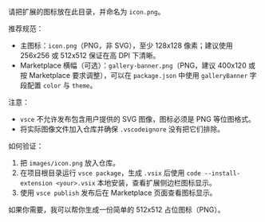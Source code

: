 请把扩展的图标放在此目录，并命名为 `icon.png`。

推荐规范：

- 主图标：`icon.png`（PNG，非 SVG），至少 128x128 像素；建议使用 256x256 或 512x512 保证在高 DPI 下清晰。
- Marketplace 横幅（可选）：`gallery-banner.png`（PNG，建议 400x120 或按 Marketplace 要求调整），可以在 `package.json` 中使用 `galleryBanner` 字段配置 `color` 与 `theme`。

注意：

- `vsce` 不允许发布包含用户提供的 SVG 图像，图标必须是 PNG 等位图格式。
- 将实际图像文件加入仓库并确保 `.vscodeignore` 没有把它们排除。

如何验证：

1. 把 `images/icon.png` 放入仓库。
2. 在项目根目录运行 `vsce package`，生成 `.vsix` 后使用 `code --install-extension <your>.vsix` 本地安装，查看扩展侧边栏图标显示。
3. 使用 `vsce publish` 发布后在 Marketplace 页面查看图标显示。

如果你需要，我可以帮你生成一份简单的 512x512 占位图标（PNG）。
